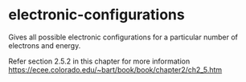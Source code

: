 # electronic-configurations
Gives all possible electronic configurations for a particular number of electrons and energy.

Refer section 2.5.2 in this chapter for more information
https://ecee.colorado.edu/~bart/book/book/chapter2/ch2_5.htm
